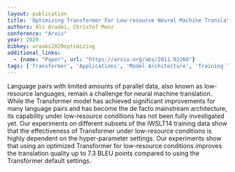 ```yaml
---
layout: publication
title: 'Optimizing Transformer For Low-resource Neural Machine Translation'
authors: Ali Araabi, Christof Monz
conference: "Arxiv"
year: 2020
bibkey: araabi2020optimizing
additional_links:
  - {name: "Paper", url: "https://arxiv.org/abs/2011.02266"}
tags: ['Transformer', 'Applications', 'Model Architecture', 'Training Techniques', 'Pretraining Methods', 'SLT']
---
```

Language pairs with limited amounts of parallel data, also known as
low-resource languages, remain a challenge for neural machine translation.
While the Transformer model has achieved significant improvements for many
language pairs and has become the de facto mainstream architecture, its
capability under low-resource conditions has not been fully investigated yet.
Our experiments on different subsets of the IWSLT14 training data show that the
effectiveness of Transformer under low-resource conditions is highly dependent
on the hyper-parameter settings. Our experiments show that using an optimized
Transformer for low-resource conditions improves the translation quality up to
7.3 BLEU points compared to using the Transformer default settings.
